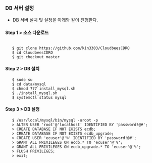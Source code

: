 
### DB 서버 설정

- DB 서버 설치 및 설정을 아래와 같이 진행한다.

#### Step 1 > 소스 다운로드

```console

   $ git clone https://github.com/kin3303/CloudbeesCDRO
   $ cd CloudbeesCDRO
   $ git checkout master
```


#### Step 2 > DB 설치

```console
   $ sudo su
   $ cd data/mysql
   $ chmod 777 install_mysql.sh
   $ ./install_mysql.sh 
   $ systemctl status mysql
```

#### Step 3 > DB 설정

```console
   $ /usr/local/mysql/bin/mysql -uroot -p 
   > ALTER USER 'root'@'localhost' IDENTIFIED BY 'password!@#';
   > CREATE DATABASE IF NOT EXISTS ecdb;
   > CREATE DATABASE IF NOT EXISTS ecdb_upgrade;
   > CREATE USER 'ecuser'@'%' IDENTIFIED BY 'password!@#';
   > GRANT ALL PRIVILEGES ON ecdb.* TO 'ecuser'@'%';
   > GRANT ALL PRIVILEGES ON ecdb_upgrade.* TO 'ecuser'@'%';
   > FLUSH PRIVILEGES;
   > exit;
```

